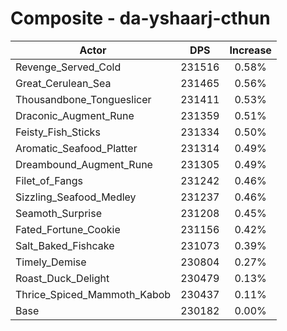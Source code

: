 # Composite - da-yshaarj-cthun
| Actor | DPS | Increase |
|---|:---:|:---:|
|Revenge_Served_Cold|231516|0.58%|
|Great_Cerulean_Sea|231465|0.56%|
|Thousandbone_Tongueslicer|231411|0.53%|
|Draconic_Augment_Rune|231359|0.51%|
|Feisty_Fish_Sticks|231334|0.50%|
|Aromatic_Seafood_Platter|231314|0.49%|
|Dreambound_Augment_Rune|231305|0.49%|
|Filet_of_Fangs|231242|0.46%|
|Sizzling_Seafood_Medley|231237|0.46%|
|Seamoth_Surprise|231208|0.45%|
|Fated_Fortune_Cookie|231156|0.42%|
|Salt_Baked_Fishcake|231073|0.39%|
|Timely_Demise|230804|0.27%|
|Roast_Duck_Delight|230479|0.13%|
|Thrice_Spiced_Mammoth_Kabob|230437|0.11%|
|Base|230182|0.00%|
